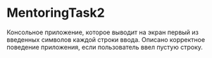 # MentoringTask2
Консольное приложение, которое выводит на экран первый из введенных символов каждой строки ввода. Описано корректное поведение приложения, если пользователь ввел пустую строку.
